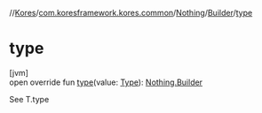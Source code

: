 //[Kores](../../../../index.md)/[com.koresframework.kores.common](../../index.md)/[Nothing](../index.md)/[Builder](index.md)/[type](type.md)

# type

[jvm]\
open override fun [type](type.md)(value: [Type](https://docs.oracle.com/javase/8/docs/api/java/lang/reflect/Type.html)): [Nothing.Builder](index.md)

See T.type
